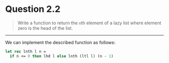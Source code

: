 # Question 2.2

> Write a function to return the `n`th element of a lazy list where element zero is the head of the list.

---

We can implement the described function as follows:
```ocaml
let rec lnth l n =
  if n <= 0 then lhd l else lnth (ltl l) (n - 1)
```
